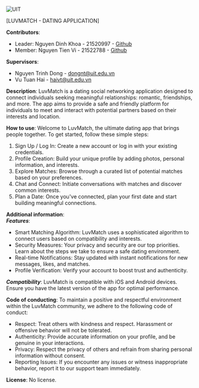 ![UIT](https://img.shields.io/badge/from-UIT%20VNUHCM-blue?style=for-the-badge&link=https%3A%2F%2Fwww.uit.edu.vn%2F)

[LUVMATCH - DATING APPLICATION]

**Contributors**:
- Leader: Nguyen Dinh Khoa - 21520997 - [Github](https://github.com/dkdeptrai)
- Member: Nguyen Tien Vi - 21522788 - [Github](https://github.com/vinguyen1907)

**Supervisors**:

- Nguyen Trinh Dong - dongnt@uit.edu.vn
- Vu Tuan Hai - haivt@uit.edu.vn

**Description**: LuvMatch is a dating social networking application designed to connect individuals seeking meaningful relationships: romantic, friendships, and more. The app aims to provide a safe and friendly platform for individuals to meet and interact with potential partners based on their interests and location.


**How to use**:
Welcome to LuvMatch, the ultimate dating app that brings people together. To get started, follow these simple steps:

1. Sign Up / Log In: Create a new account or log in with your existing credentials.
2. Profile Creation: Build your unique profile by adding photos, personal information, and interests.
3. Explore Matches: Browse through a curated list of potential matches based on your preferences.
4. Chat and Connect: Initiate conversations with matches and discover common interests.
5. Plan a Date: Once you've connected, plan your first date and start building meaningful connections.


**Additional information**: <br>
***Features***:
  - Smart Matching Algorithm: LuvMatch uses a sophisticated algorithm to connect users based on compatibility and interests.
  - Security Measures: Your privacy and security are our top priorities. Learn about the steps we take to ensure a safe dating environment.
  - Real-time Notifications: Stay updated with instant notifications for new messages, likes, and matches.
  - Profile Verification: Verify your account to boost trust and authenticity.

***Compatibility***: LuvMatch is compatible with iOS and Android devices. Ensure you have the latest version of the app for optimal performance.


**Code of conducting**:
To maintain a positive and respectful environment within the LuvMatch community, we adhere to the following code of conduct:
- Respect: Treat others with kindness and respect. Harassment or offensive behavior will not be tolerated.
- Authenticity: Provide accurate information on your profile, and be genuine in your interactions.
- Privacy: Respect the privacy of others and refrain from sharing personal information without consent.
- Reporting Issues: If you encounter any issues or witness inappropriate behavior, report it to our support team immediately.
  
**License**:
No license.
